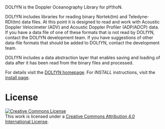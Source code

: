 DOLfYN is the Doppler Oceanography Library for pYthoN.

DOLfYN includes libraries for reading binary Nortek(tm) and
Teledyne-RDI(tm) data files.  At this point it is designed to read and
work with Acoustic Doppler Velocimeter (ADV) and Acoustic Doppler
Profiler (ADP/ADCP) data.  If you have a data file of one of these
formats that is not read by DOLfYN, contact the DOLfYN development
team.  If you have suggestions of other data-file formats that should
be added to DOLfYN, contact the development team.

DOLfYN includes a data abstraction layer that enables saving and
loading of data after it has been read from the binary files and
processed.

For details visit
the [DOLfYN homepage](http://lkilcher.github.io/dolfyn/).  For
*INSTALL* instructions, visit
the [install page](http://lkilcher.github.io/dolfyn/install.html).

License
=======

<a rel="license" href="http://creativecommons.org/licenses/by/4.0/"><img alt="Creative Commons License" style="border-width:0" src="https://i.creativecommons.org/l/by/4.0/88x31.png" /></a><br />This work is licensed under a <a rel="license" href="http://creativecommons.org/licenses/by/4.0/">Creative Commons Attribution 4.0 International License</a>.

